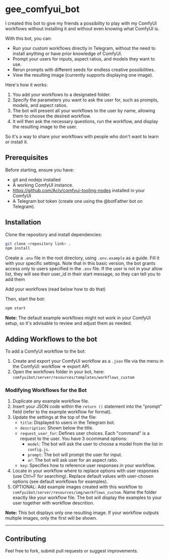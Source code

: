 
# gee_comfyui_bot

I created this bot to give my friends a possibility to play with my ComfyUI workflows without installing it and without even knowing what ComfyUI is.

With this bot, you can:
- Run your custom workflows directly in Telegram, without the need to install anything or have prior knowledge of ComfyUI.
- Prompt your users for inputs, aspect ratios, and models they want to use.
- Rerun prompts with different seeds for endless creative possibilities.
- View the resulting image (currently supports displaying one image).

Here's how it works:
1. You add your workflows to a designated folder.
2. Specify the parameters you want to ask the user for, such as prompts, models, and aspect ratios.
3. The bot will present all your workflows to the user by name, allowing them to choose the desired workflow.
4. It will then ask the necessary questions, run the workflow, and display the resulting image to the user.

So it's a way to share your workflows with people who don't want to learn or install it.

## Prerequisites

Before starting, ensure you have:
- git and nodejs installed
- A working ComfyUI instance.
- https://github.com/Acly/comfyui-tooling-nodes installed in your ComfyUI
- A Telegram bot token (create one using the @botFather bot on Telegram).

## Installation

Clone the repository and install dependencies:

```bash
git clone <repository link> .
npm install
```

Create a `.env` file in the root directory, using `.env.example` as a guide. Fill it with your specific settings. Note that in this basic version, the bot grants access only to users specified in the `.env` file.
If the user is not in your allow list, they will see their user_id in their start message, so they can tell you to add them

Add your workflows (read below how to do that)

Then, start the bot:

```bash
npm start
```

**Note:** The default example workflows might not work in your ComfyUI setup, so it's advisable to review and adjust them as needed.

## Adding Workflows to the bot

To add a ComfyUI workflow to the bot:

1. Create and export your ComfyUI workflow as a `.json` file via the menu in the ComfyUI: workflow => export API.
2. Open the workflows folder in your bot, here: `comfyuibot/server/resources/templates/workflows_custom`

### Modifying Workflows for the Bot

1. Duplicate any example workflow file.
2. Insert your JSON code within the `return ()` statement into the "prompt" field (refer to the example workflow for format).
3. Update the settings at the top of the file:
   - `title`: Displayed to users in the Telegram bot.
   - `description`: Shown below the title.
   - `request_user_for`: Defines user choices. Each "command" is a request to the user. You have 3 ocommand options:
     - `model`: The bot will ask the user to choose a model from the list in `config.js`.
     - `prompt`: The bot will prompt the user for input.
     - `ar`: The bot will ask user for an aspect ratio.
   - `key`: Specifies how to reference user responses in your workflow.
4. Locate in your workflow where to replace options with user responses (use Ctrl+F for searching). Replace default values with user-chosen options (see default workflows for examples).
5. OPTIONAL: Add example images created with this workflow to `comfyuibot/server/resources/img/workflows_custom`. Name the folder exactly like your workflow file. The bot will display the examples to your user together with workflow descrition.

**Note:** This bot displays only one resulting image. If your workflow outputs multiple images, only the first will be shown.

---

## Contributing

Feel free to fork, submit pull requests or suggest improvements.
